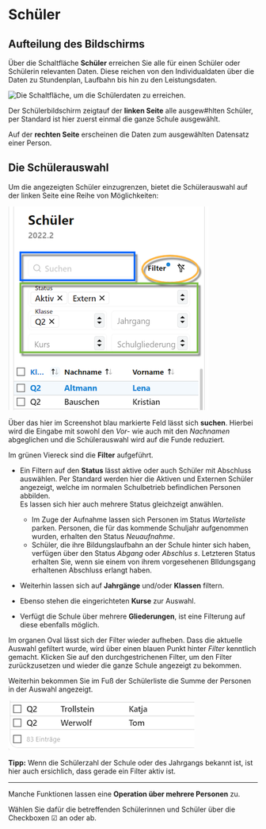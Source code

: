 # Schüler

## Aufteilung des Bildschirms
Über die Schaltfläche **Schüler** erreichen Sie alle für einen Schüler oder Schülerin relevanten Daten. Diese reichen von den Individualdaten über die Daten zu Stundenplan, Laufbahn bis hin zu den Leistungsdaten.  

![Die Schaltfläche, um die Schülerdaten zu erreichen.](./graphics/SVWS_schueler_schaltfläche.png "Klicken Sie auf Schüler.")

Der Schülerbildschirm zeigtauf der **linken Seite** alle ausgew#hlten Schüler, per Standard ist hier zuerst einmal die ganze Schule ausgewählt.

Auf der **rechten Seite** erscheinen die Daten zum ausgewählten Datensatz einer Person.

## Die Schülerauswahl

Um die angezeigten Schüler einzugrenzen, bietet die Schülerauswahl auf der linken Seite eine Reihe von Möglichkeiten:

![Filterung von Schülern und Schülerinnen](./graphics/SVWS_schueler_auswahlFiltern.png "Möglichkeiten zum Suchen und Filtern von Schülern und Schülerinnen.")

Über das hier im Screenshot blau markierte Feld lässt sich **suchen**. Hierbei wird die Eingabe mit sowohl den *Vor-* wie auch mit den *Nachnamen* abgeglichen und die Schülerauswahl wird auf die Funde reduziert.

Im grünen Viereck sind die **Filter** aufgeführt.
* Ein Filtern auf den **Status** lässt aktive oder auch Schüler mit Abschluss auswählen. Per Standard werden hier die Aktiven und Externen Schüler angezeigt, welche im normalen Schulbetrieb befindlichen Personen abbilden.<br>
Es lassen sich hier auch mehrere Status gleichzeigt anwählen.

  * Im Zuge der Aufnahme lassen sich Personen im Status *Warteliste* parken. Personen, die für das kommende Schuljahr aufgenommen wurden, erhalten den Status *Neuaufnahme*.
  * Schüler, die ihre Bildungslaufbahn an der Schule hinter sich haben, verfügen über den Status *Abgang* oder *Abschlus s*. Letzteren Status erhalten Sie, wenn sie einem von ihrem vorgesehenen BIldungsgang erhaltenen Abschluss erlangt haben.

* Weiterhin lassen sich auf **Jahrgänge** und/oder **Klassen** filtern.
* Ebenso stehen die eingerichteten **Kurse** zur Auswahl.
* Verfügt die Schule über mehrere **Gliederungen**, ist eine Filterung auf diese ebenfalls möglich.

Im organen Oval lässt sich der Filter wieder aufheben. Dass die aktuelle Auswahl gefiltert wurde, wird über einen blauen Punkt hinter *Filter* kenntlich gemacht. Klicken Sie auf den durchgestrichenen Filter, um den Filter zurückzusetzen und wieder die ganze Schule angezeigt zu bekommen.

  Weiterhin bekommen Sie im Fuß der Schülerliste die Summe der Personen in der Auswahl angezeigt.

  ![Schülersumme im Fuß](./graphics/SVWS_schueler_auswahlSumme.png "Die Schülersumme wird im Fuß angezeigt.")

  **Tipp:** Wenn die Schülerzahl der Schule oder des Jahrgangs bekannt ist, ist hier auch ersichlich, dass gerade ein Filter aktiv ist.

  ----

  Manche Funktionen lassen eine **Operation über mehrere Personen** zu.

  Wählen Sie dafür die betreffenden Schülerinnen und Schüler über die Checkboxen ☑ an oder ab.